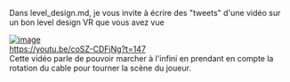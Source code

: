 
Dans level_design.md, je vous invite à écrire des "tweets" d'une vidéo sur un bon level design VR que vous avez vue

[![image](https://github.com/user-attachments/assets/8f806eb9-4b2f-42df-8f9a-ade22354ef71)
](https://youtu.be/coSZ-CDFjNg?t=147)  
https://youtu.be/coSZ-CDFjNg?t=147  
Cette vidéo parle de pouvoir marcher à l'infini en prendant en compte la rotation du cable pour tourner la scène du joueur.
